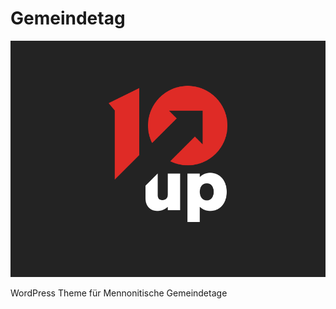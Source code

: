 # Gemeindetag

![Theme Screenshot](./screenshot.png)

WordPress Theme für Mennonitische Gemeindetage
